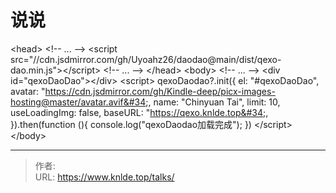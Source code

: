 # 说说

&lt;head&gt;
  &lt;!-- ... --&gt;
  &lt;script src=&#34;//cdn.jsdmirror.com/gh/Uyoahz26/daodao@main/dist/qexo-dao.min.js&#34;&gt;&lt;/script&gt;
  &lt;!-- ... --&gt;
&lt;/head&gt;
&lt;body&gt;
  &lt;!-- ... --&gt;
  &lt;div id=&#34;qexoDaoDao&#34;&gt;&lt;/div&gt;
  &lt;script&gt;
    qexoDaodao?.init({
      el: &#34;#qexoDaoDao&#34;,
      avatar: &#34;https://cdn.jsdmirror.com/gh/Kindle-deep/picx-images-hosting@master/avatar.avif&#34;,
      name: &#34;Chinyuan Tai&#34;,
      limit: 10,
      useLoadingImg: false,
      baseURL: &#34;https://qexo.knlde.top&#34;,
    }).then(function (){
      console.log(&#34;qexoDaodao加载完成&#34;);
    })
  &lt;/script&gt;
&lt;/body&gt;


---

> 作者:   
> URL: https://www.knlde.top/talks/  

